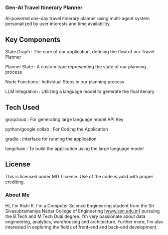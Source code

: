 ### Gen-AI Travel Itinerary Planner 
AI-powered one-day travel itinerary planner using multi-agent system personalized by user interests and time availability.

## Key Components
State Graph : The core of our application, defining the flow of our Travel Planner

Planner State : A custom type representing the state of our planning process

Node Functions : Individual Steps in our planning process

LLM Integration : Utilizing a language model to generate the final itenary

## Tech Used
groqcloud : For generating large language model API Key

python/google collab : For Coding the Application

gradio : Interface for running the application

langchain : To build the application using the large language model

## License
This is licensed under MIT License. Use of the code is valid with proper crediting.

### About Me
Hi, I'm Rishi R. I'm a Computer Science Engineering student from the Sri Sivasubramaniya Nadar College of Engineering [www.ssn.edu.in] pursuing the B.Tech and M.Tech Dual degree. I'm very passionate about data engineering, analytics, warehousing and architecture. Further more, I'm also interested in exploring the fields of front-end and back-end development.
